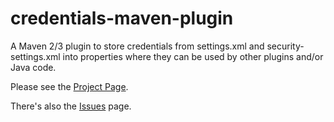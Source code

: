 # credentials-maven-plugin

A Maven 2/3 plugin to store credentials from settings.xml and security-settings.xml into properties where they can be used by other plugins and/or Java code.

Please see the [Project Page](http://genthaler.github.com/credentials-maven-plugin/).

There's also the [Issues](https://github.com/genthaler/credentials-maven-plugin/issues) page.
